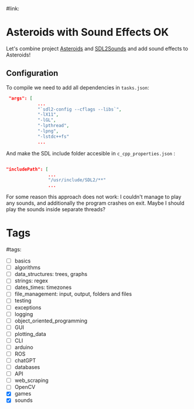 #link: 

# Asteroids with Sound Effects OK

Let's combine project [Asteroids](https://github.com/mhered/cpp_100daysofcode/blob/main/code/Day090_24-06-23/Asteroids) and [SDL2Sounds](https://github.com/mhered/cpp_100daysofcode/blob/main/code/Day092_26-06-23/SDL2Sounds) and add sound effects to Asteroids!

## Configuration

To compile we need to add all dependencies in `tasks.json`:

```json
 "args": [
            ...
            "`sdl2-config --cflags --libs`",
            "-lX11",
            "-lGL",
            "-lpthread",
            "-lpng",
            "-lstdc++fs"
            ...
```

And make the SDL include folder accesible in `c_cpp_properties.json` : 
```json

"includePath": [
                ...                
                "/usr/include/SDL2/**"
                ...
```

For some reason this approach does not work: I couldn't manage to play any sounds, and  additionally the program crashes on exit.
Maybe I should play the sounds inside separate threads?

# Tags
#tags: 

- [ ] basics
- [ ] algorithms
- [ ] data_structures: trees, graphs
- [ ] strings: regex
- [ ] dates_times: timezones
- [ ] file_management: input, output, folders and files
- [ ] testing
- [ ] exceptions
- [ ] logging
- [ ] object_oriented_programming
- [ ] GUI
- [ ] plotting_data
- [ ] CLI
- [ ] arduino
- [ ] ROS
- [ ] chatGPT
- [ ] databases
- [ ] API
- [ ] web_scraping
- [ ] OpenCV
- [x] games
- [x] sounds 